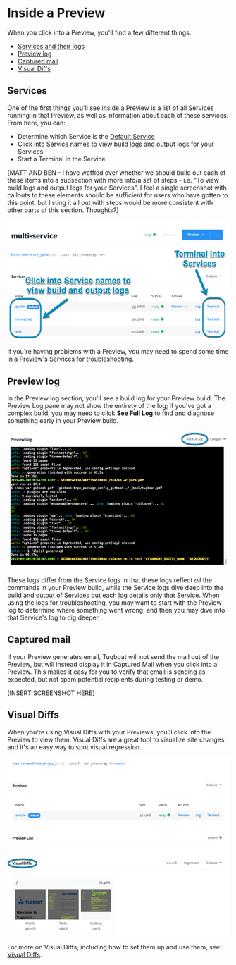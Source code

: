# Inside a Preview

When you click into a Preview, you'll find a few different things:

- [Services and their logs](#services)
- [Preview log](#preview-log)
- [Captured mail](#captured-mail)
- [Visual Diffs](#visual-diffs)

## Services

One of the first things you'll see inside a Preview is a list of all Services
running in that Preview, as well as information about each of these services.
From here, you can:

- Determine which Service is the
  [Default Service](../../setting-up-services/how-to-set-up-services/index.md#define-a-default-service)
- Click into Service names to view build logs and output logs for your Services
- Start a Terminal in the Service

[MATT AND BEN - I have waffled over whether we should build out each of these
items into a subsection with more info/a set of steps - i.e. "To view build logs
and output logs for your Services". I feel a single screenshot with callouts to
these elements should be sufficient for users who have gotten to this point, but
listing it all out with steps would be more consistent with other parts of this
section. Thoughts?]

![View Services inside a Preview](../../_images/inside-a-preview-services.png)

If you're having problems with a Preview, you may need to spend some time in a
Preview's Services for [troubleshooting](../../troubleshooting/index.md).

## Preview log

In the Preview log section, you'll see a build log for your Preview build. The
Preview Log pane may not show the entirety of the log; if you've got a complex
build, you may need to click **See Full Log** to find and diagnose something
early in your Preview build.

![View the Preview Log](../../_images/inside-a-preview-log.png)

These logs differ from the Service logs in that these logs reflect _all_ the
commands in your Preview build, while the Service logs dive deep into the build
and output of Services but each log details only that Service. When using the
logs for troubleshooting, you may want to start with the Preview log to
determine where something went wrong, and then you may dive into that Service's
log to dig deeper.

## Captured mail

If your Preview generates email, Tugboat will not send the mail out of the
Preview, but will instead display it in Captured Mail when you click into a
Preview. This makes it easy for you to verify that email is sending as expected,
but not spam potential recipients during testing or demo.

[INSERT SCREENSHOT HERE]

## Visual Diffs

When you're using Visual Diffs with your Previews, you'll click into the Preview
to view them. Visual Diffs are a great tool to visualize site changes, and it's
an easy way to spot visual regression.

![Scroll down to view Visual Diffs](../../_images/visual-diffs-scroll-to-view-visual-diffs.png)

For more on Visual Diffs, including how to set them up and use them, see:
[Visual Diffs](../../visual-diffs/index.md).
